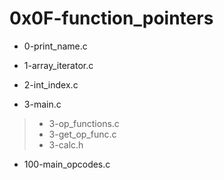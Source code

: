 # 0x0F-function\_pointers

* 0-print\_name.c

* 1-array\_iterator.c

* 2-int\_index.c

* 3-main.c
> - 3-op\_functions.c
> - 3-get\_op\_func.c
> - 3-calc.h

* 100-main\_opcodes.c

